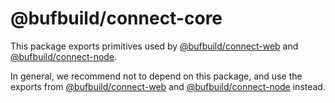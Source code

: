 # @bufbuild/connect-core

This package exports primitives used by [@bufbuild/connect-web](https://www.npmjs.com/package/@bufbuild/connect-web) 
and [@bufbuild/connect-node](https://www.npmjs.com/package/@bufbuild/connect-web).

In general, we recommend not to depend on this package, and use the exports from
[@bufbuild/connect-web](https://www.npmjs.com/package/@bufbuild/connect-web)
and [@bufbuild/connect-node](https://www.npmjs.com/package/@bufbuild/connect-web)
instead.
